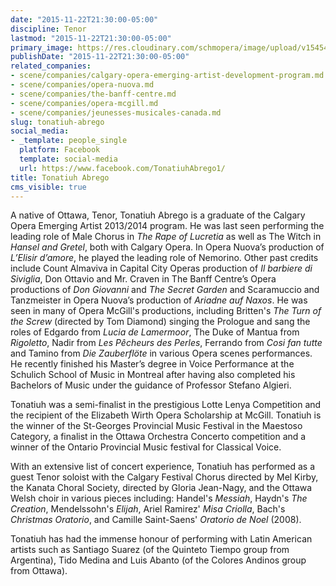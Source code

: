 ```yaml
---
date: "2015-11-22T21:30:00-05:00"
discipline: Tenor
lastmod: "2015-11-22T21:30:00-05:00"
primary_image: https://res.cloudinary.com/schmopera/image/upload/v1545409169/media/webhook-uploads/1448245726392/tonatiuh-abrego-dc.jpg.jpg
publishDate: "2015-11-22T21:30:00-05:00"
related_companies:
- scene/companies/calgary-opera-emerging-artist-development-program.md
- scene/companies/opera-nuova.md
- scene/companies/the-banff-centre.md
- scene/companies/opera-mcgill.md
- scene/companies/jeunesses-musicales-canada.md
slug: tonatiuh-abrego
social_media:
- _template: people_single
  platform: Facebook
  template: social-media
  url: https://www.facebook.com/TonatiuhAbrego1/
title: Tonatiuh Abrego
cms_visible: true
---
```


A native of Ottawa, Tenor, Tonatiuh Abrego is a graduate of the Calgary Opera Emerging Artist 2013/2014 program. He was last seen performing the leading role of Male Chorus in *The Rape of Lucretia* as well as The Witch in *Hansel and Gretel*, both with Calgary Opera. In Opera Nuova’s production of *L’Elisir d’amore*, he played the leading role of Nemorino. Other past credits include Count Almaviva in Capital City Operas production of *Il barbiere di Siviglia*, Don Ottavio and Mr. Craven in The Banff Centre’s Opera productions of *Don Giovanni* and *The Secret Garden* and Scaramuccio and Tanzmeister in Opera Nuova’s production of *Ariadne auf Naxos*. He was seen in many of Opera McGill's productions, including Britten's *The Turn of the Screw* (directed by Tom Diamond) singing the Prologue and sang the roles of Edgardo from *Lucia de Lamermoor*, The Duke of Mantua from *Rigoletto*, Nadir from *Les Pêcheurs des Perles*, Ferrando from *Cosi fan tutte* and Tamino from *Die Zauberflöte* in various Opera scenes performances. He recently finished his Master’s degree in Voice Performance at the Schulich School of Music in Montreal after having also completed his Bachelors of Music under the guidance of Professor Stefano Algieri. 

Tonatiuh was a semi-finalist in the prestigious Lotte Lenya Competition and the recipient of the Elizabeth Wirth Opera Scholarship at McGill. Tonatiuh is the winner of the St-Georges Provincial Music Festival in the Maestoso Category, a finalist in the Ottawa Orchestra Concerto competition and a winner of the Ontario Provincial Music festival for Classical Voice.

With an extensive list of concert experience, Tonatiuh has performed as a guest Tenor soloist with the Calgary Festival Chorus directed by Mel Kirby, the Kanata Choral Society, directed by Gloria Jean-Nagy, and the Ottawa Welsh choir in various pieces including: Handel's *Messiah*, Haydn's *The Creation*, Mendelssohn's *Elijah*, Ariel Ramirez' *Misa Criolla*, Bach's *Christmas Oratorio*, and Camille Saint-Saens' *Oratorio de Noel* (2008). 

Tonatiuh has had the immense honour of performing with Latin American artists such as Santiago Suarez (of the Quinteto Tiempo group from Argentina), Tido Medina and Luis Abanto (of the Colores Andinos group from Ottawa). 

